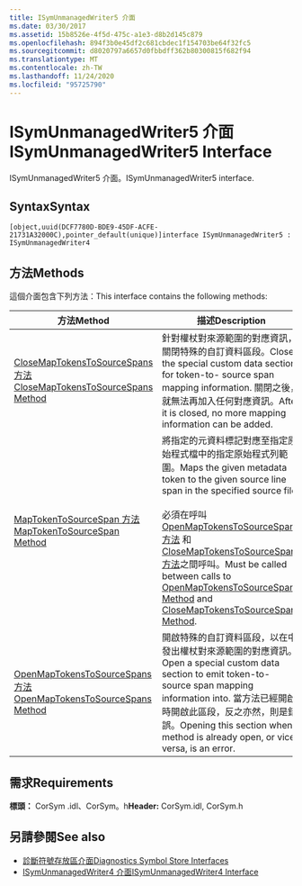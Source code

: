 ```yaml
---
title: ISymUnmanagedWriter5 介面
ms.date: 03/30/2017
ms.assetid: 15b8526e-4f5d-475c-a1e3-d8b2d145c879
ms.openlocfilehash: 894f3b0e45df2c681cbdec1f154703be64f32fc5
ms.sourcegitcommit: d8020797a6657d0fbbdff362b80300815f682f94
ms.translationtype: MT
ms.contentlocale: zh-TW
ms.lasthandoff: 11/24/2020
ms.locfileid: "95725790"
---
```

# <a name="isymunmanagedwriter5-interface"></a><span data-ttu-id="7a018-102">ISymUnmanagedWriter5 介面</span><span class="sxs-lookup"><span data-stu-id="7a018-102">ISymUnmanagedWriter5 Interface</span></span>

<span data-ttu-id="7a018-103">ISymUnmanagedWriter5 介面。</span><span class="sxs-lookup"><span data-stu-id="7a018-103">ISymUnmanagedWriter5 interface.</span></span>  
  
## <a name="syntax"></a><span data-ttu-id="7a018-104">Syntax</span><span class="sxs-lookup"><span data-stu-id="7a018-104">Syntax</span></span>  
  
```idl  
[object,uuid(DCF7780D-BDE9-45DF-ACFE-21731A32000C),pointer_default(unique)]interface ISymUnmanagedWriter5 : ISymUnmanagedWriter4  
```  
  
## <a name="methods"></a><span data-ttu-id="7a018-105">方法</span><span class="sxs-lookup"><span data-stu-id="7a018-105">Methods</span></span>  

 <span data-ttu-id="7a018-106">這個介面包含下列方法：</span><span class="sxs-lookup"><span data-stu-id="7a018-106">This interface contains the following methods:</span></span>  
  
|<span data-ttu-id="7a018-107">方法</span><span class="sxs-lookup"><span data-stu-id="7a018-107">Method</span></span>|<span data-ttu-id="7a018-108">描述</span><span class="sxs-lookup"><span data-stu-id="7a018-108">Description</span></span>|  
|------------|-----------------|  
|[<span data-ttu-id="7a018-109">CloseMapTokensToSourceSpans 方法</span><span class="sxs-lookup"><span data-stu-id="7a018-109">CloseMapTokensToSourceSpans Method</span></span>](isymunmanagedwriter5-closemaptokenstosourcespans-method.md)|<span data-ttu-id="7a018-110">針對權杖對來源範圍的對應資訊，關閉特殊的自訂資料區段。</span><span class="sxs-lookup"><span data-stu-id="7a018-110">Close the special custom data section for token-to- source span mapping information.</span></span> <span data-ttu-id="7a018-111">關閉之後，就無法再加入任何對應資訊。</span><span class="sxs-lookup"><span data-stu-id="7a018-111">After it is closed, no more mapping information can be added.</span></span>|  
|[<span data-ttu-id="7a018-112">MapTokenToSourceSpan 方法</span><span class="sxs-lookup"><span data-stu-id="7a018-112">MapTokenToSourceSpan Method</span></span>](isymunmanagedwriter5-maptokentosourcespan-method.md)|<span data-ttu-id="7a018-113">將指定的元資料標記對應至指定原始程式檔中的指定原始程式列範圍。</span><span class="sxs-lookup"><span data-stu-id="7a018-113">Maps the given metadata token to the given source line span in the specified source file.</span></span><br /><br /> <span data-ttu-id="7a018-114">必須在呼叫 [OpenMapTokensToSourceSpans 方法](isymunmanagedwriter5-openmaptokenstosourcespans-method.md) 和 [CloseMapTokensToSourceSpans 方法](isymunmanagedwriter5-closemaptokenstosourcespans-method.md)之間呼叫。</span><span class="sxs-lookup"><span data-stu-id="7a018-114">Must be called between calls to [OpenMapTokensToSourceSpans Method](isymunmanagedwriter5-openmaptokenstosourcespans-method.md) and [CloseMapTokensToSourceSpans Method](isymunmanagedwriter5-closemaptokenstosourcespans-method.md).</span></span>|  
|[<span data-ttu-id="7a018-115">OpenMapTokensToSourceSpans 方法</span><span class="sxs-lookup"><span data-stu-id="7a018-115">OpenMapTokensToSourceSpans Method</span></span>](isymunmanagedwriter5-openmaptokenstosourcespans-method.md)|<span data-ttu-id="7a018-116">開啟特殊的自訂資料區段，以在中發出權杖對來源範圍的對應資訊。</span><span class="sxs-lookup"><span data-stu-id="7a018-116">Open a special custom data section to emit token-to- source span mapping information into.</span></span> <span data-ttu-id="7a018-117">當方法已經開啟時開啟此區段，反之亦然，則是錯誤。</span><span class="sxs-lookup"><span data-stu-id="7a018-117">Opening this section when a method is already open, or vice versa, is an error.</span></span>|  
  
## <a name="requirements"></a><span data-ttu-id="7a018-118">需求</span><span class="sxs-lookup"><span data-stu-id="7a018-118">Requirements</span></span>  

 <span data-ttu-id="7a018-119">**標頭：** CorSym .idl、CorSym。h</span><span class="sxs-lookup"><span data-stu-id="7a018-119">**Header:** CorSym.idl, CorSym.h</span></span>  
  
## <a name="see-also"></a><span data-ttu-id="7a018-120">另請參閱</span><span class="sxs-lookup"><span data-stu-id="7a018-120">See also</span></span>

- [<span data-ttu-id="7a018-121">診斷符號存放區介面</span><span class="sxs-lookup"><span data-stu-id="7a018-121">Diagnostics Symbol Store Interfaces</span></span>](diagnostics-symbol-store-interfaces.md)
- [<span data-ttu-id="7a018-122">ISymUnmanagedWriter4 介面</span><span class="sxs-lookup"><span data-stu-id="7a018-122">ISymUnmanagedWriter4 Interface</span></span>](isymunmanagedwriter4-interface.md)
